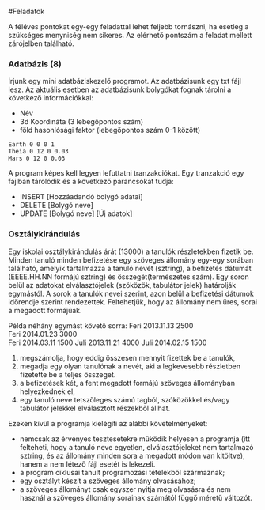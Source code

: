 #Feladatok

A féléves pontokat egy-egy feladattal lehet feljebb tornászni, ha esetleg a szükséges menyniség nem sikeres. Az elérhető pontszám a feladat mellett zárójelben található.

### Adatbázis (8)

Írjunk egy mini adatbáziskezelő programot. 
Az adatbázisunk egy txt fájl lesz. Az aktuális esetben az adatbázisunk bolygókat fognak tárolni a következő információkkal:

* Név
* 3d Koordináta (3 lebegőpontos szám)
* föld hasonlósági faktor (lebegőpontos szám 0-1 között)

```
Earth 0 0 0 1 
Theia 0 12 0 0.03 
Mars 0 12 0 0.03
````

A program képes kell legyen lefuttatni tranzakciókat. Egy tranzakció egy fájlban tárolódik és a következő parancsokat tudja:

* INSERT [Hozzáadandó bolygó adatai]
* DELETE [Bolygó neve]
* UPDATE [Bolygó neve] [Új adatok]


### Osztálykirándulás

Egy iskolai osztálykirándulás árát (13000) a tanulók részletekben fizetik be. Minden tanuló minden befizetése egy szöveges állomány egy-egy sorában található, amelyik tartalmazza a  tanuló nevét (sztring), a befizetés dátumát (EEEE.HH.NN formájú sztring) és összegét(természetes szám). Egy soron belül az adatokat elválasztójelek (szóközök, tabulátor jelek) határolják egymástól. A sorok a tanulók nevei szerint, azon belül a befizetési dátumok időrendje szerint rendezettek. Feltehetjük, hogy az állomány nem üres, sorai a megadott formájúak.

Példa néhány egymást követő sorra:
Feri   2013.11.13   2500   
Feri   2014.01.23   3000   
Feri   2014.03.11   1500
Juli    2013.11.21   4000
Juli    2014.02.15   1500

1. megszámolja, hogy eddig összesen mennyit fizettek be a tanulók,
2. megadja egy olyan tanulónak a nevét, aki a legkevesebb részletben fizetette be a teljes összeget. 
3. a befizetések két, a fent megadott formájú szöveges állományban helyezkednek el,
4. egy tanuló neve tetszőleges számú tagból, szóközökkel és/vagy tabulátor jelekkel elválasztott részekből állhat.

Ezeken kívül a programja kielégíti az alábbi követelményeket:

* nemcsak az érvényes tesztesetekre működik helyesen a programja (itt felteheti, hogy a tanuló neve egyetlen, elválasztójeleket nem tartalmazó sztring, és az állomány minden sora a megadott módon van kitöltve), hanem a nem létező fájl esetét is lekezeli.
* a program ciklusai tanult programozási tételekből származnak;
* egy osztályt készít a szöveges állomány olvasásához;
* a szöveges állományt csak egyszer nyitja meg olvasásra és nem használ a szöveges állomány sorainak számától függő méretű változót.

